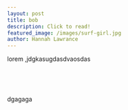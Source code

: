 ```yaml
---
layout: post
title: bob
description: Click to read!
featured_image: /images/surf-girl.jpg
author: Hannah Lawrance
---
```


lorem ,jdgkasugdasdvaosdas

&nbsp;

&nbsp;

dgagaga

&nbsp;